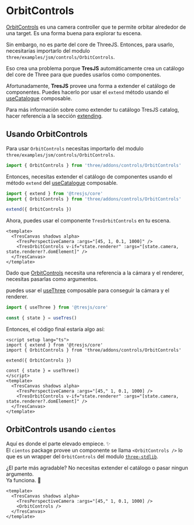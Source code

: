 # OrbitControls

<StackBlitzEmbed projectId="tresjs-orbit-controls" />

[OrbitControls](https://threejs.org/docs/index.html?q=orbit#examples/en/controls/OrbitControls) es una camera controller que te permite orbitar alrededor de una target. Es una forma buena para explorar tu escena.

Sin embargo, no es parte del core de ThreeJS. Entonces, para usarlo, necesitarías importarlo del modulo `three/examples/jsm/controls/OrbitControls`.

Eso crea una problema porque **TresJS** automáticamente crea un catálogo del core de Three para que puedes usarlos como componentes.

Afortunadamente, **TresJS** provee una forma a extender el catálogo de componentes. Puedes hacerlo por usar el `extend` método usando el [useCatalogue](/api/composables#usecatalog) composable.

Para más información sobre como extender tu catálogo TresJS catalog, hacer referencía a la sección [extending](/advanced/extending.md).

## Usando OrbitControls

Para usar `OrbitControls` necesitas importarlo del modulo `three/examples/jsm/controls/OrbitControls`.

```js
import { OrbitControls } from 'three/addons/controls/OrbitControls'
```

Entonces, necesitas extender el catálogo de componentes usando el método `extend` del [useCatalogue](/api/composables#usecatalog) composable.

```js
import { extend } from '@tresjs/core'
import { OrbitControls } from 'three/addons/controls/OrbitControls'

extend({ OrbitControls })
```

Ahora, puedes usar el componente `TresOrbitControls` en tu escena.

```vue
<template>
  <TresCanvas shadows alpha>
    <TresPerspectiveCamera :args="[45, 1, 0.1, 1000]" />
    <TresOrbitControls v-if="state.renderer" :args="[state.camera, state.renderer?.domElement]" />
  </TresCanvas>
</template>
```

Dado que [OrbitControls](https://threejs.org/docs/index.html?q=orbit#examples/en/controls/OrbitControls) necesita una referencia a la cámara y el renderer, necesitas pasarlas como argumentos.

puedes usar el [useThree](/api/composables#usethree) composable para conseguir la cámara y el renderer.

```ts
import { useThree } from '@tresjs/core'

const { state } = useTres()
```

Entonces, el código final estaría algo así:

```vue
<script setup lang="ts">
import { extend } from '@tresjs/core'
import { OrbitControls } from 'three/addons/controls/OrbitControls'

extend({ OrbitControls })

const { state } = useThree()
</script>
<template>
  <TresCanvas shadows alpha>
    <TresPerspectiveCamera :args="[45," 1, 0.1, 1000] />
    <TresOrbitControls v-if="state.renderer" :args="[state.camera, state.renderer?.domElement]" />
  </TresCanvas>
</template>
```

## OrbitControls usando `cientos`

Aquí es donde el parte elevado empiece. ✨  
El `cientos` package provee un componente se llama `<OrbitControls />` lo que es un wrapper del `OrbitControls` del modulo [`three-stdlib`](https://github.com/pmndrs/three-stdlib).

¿El parte más agradable? No necesitas extender el catálogo o pasar ningun argumento.  
Ya funciona. 💯

```vue
<template>
  <TresCanvas shadows alpha>
    <TresPerspectiveCamera :args="[45," 1, 0.1, 1000] />
    <OrbitControls />
  </TresCanvas>
</template>
```

